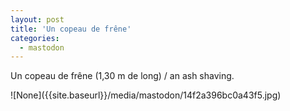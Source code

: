 ```yaml
---
layout: post
title: 'Un copeau de frêne'
categories:
  - mastodon
---
```

<p>Un copeau de frêne (1,30 m de long) / an ash shaving.</p>![None]({{site.baseurl}}/media/mastodon/14f2a396bc0a43f5.jpg)
